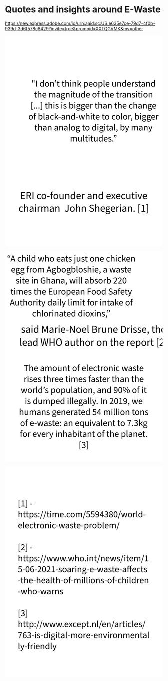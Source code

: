 # Quotes and insights around E-Waste

https://new.express.adobe.com/id/urn:aaid:sc:US:e635e7ce-79d7-4f0b-939d-3d6f578c8429?invite=true&promoid=XXTQGVMK&mv=other



![](../media/MMSWasteA-1.png)

![](../media/MMSWasteA-2.png)

![](../media/MMSWasteA-3.png)